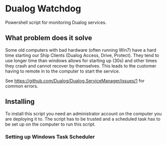 # Dualog Watchdog

Powershell script for monitoring Dualog services. 


## **What problem does it solve**

Some old computers with bad hardware (often running Win7) have a hard time starting our Ship Clients (Dualog Access, Drive, Protect).
They tend to use longer time than windows allows for starting up (30s) and other times they crash and cannot recover by themselves.
This leads to the customer having to remote in to the computer to start the service.

See https://github.com/Dualog/Dualog.ServiceManager/issues/1 for common errors.

## **Installing**

To install this script you need an administrator account on the computer you are deploying it to.
The script has to be trusted and a scheduled task has to be set up on the computer to run this script.

### **Setting up Windows Task Scheduler**

